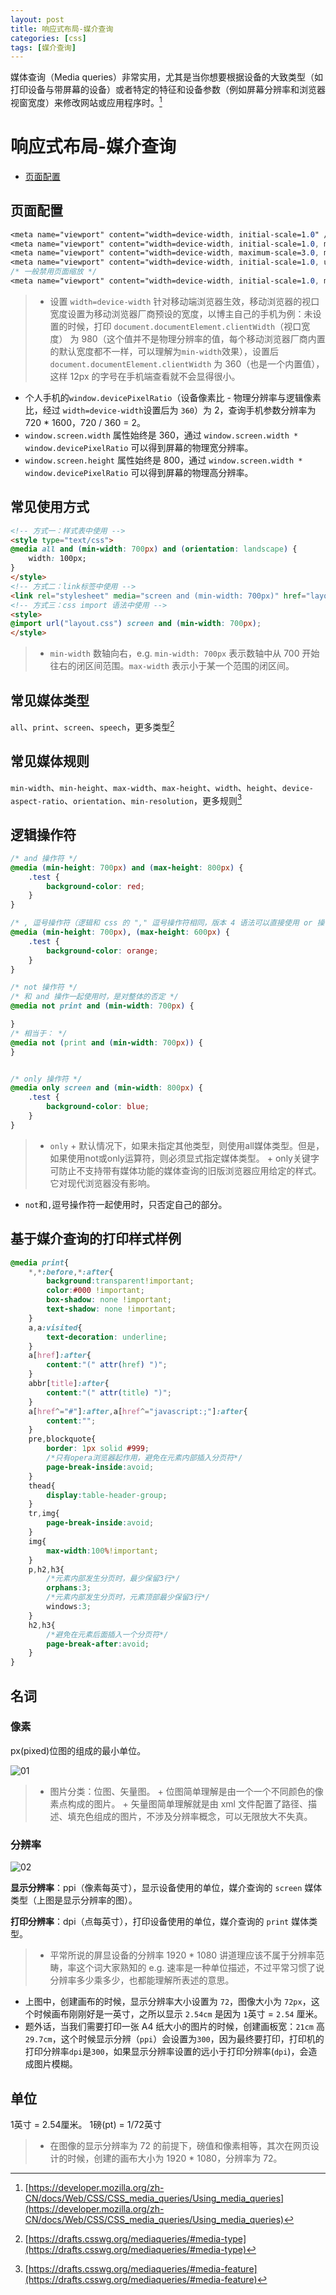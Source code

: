 ```yaml
---
layout: post
title: 响应式布局-媒介查询
categories: [css]
tags: [媒介查询]
---
```


媒体查询（Media queries）非常实用，尤其是当你想要根据设备的大致类型（如打印设备与带屏幕的设备）或者特定的特征和设备参数（例如屏幕分辨率和浏览器视窗宽度）来修改网站或应用程序时。[^1]

[^1]: [https://developer.mozilla.org/zh-CN/docs/Web/CSS/CSS_media_queries/Using_media_queries](https://developer.mozilla.org/zh-CN/docs/Web/CSS/CSS_media_queries/Using_media_queries)

# 响应式布局-媒介查询
+ [页面配置](#页面配置)



## 页面配置
```css
<meta name="viewport" content="width=device-width, initial-scale=1.0" />
<meta name="viewport" content="width=device-width, initial-scale=1.0, maximum-scale=1.0" />
<meta name="viewport" content="width=device-width, maximum-scale=3.0, minimum-scale=0.5" />
<meta name="viewport" content="width=device-width, initial-scale=1.0, user-scalable=no" /> 
/* 一般禁用页面缩放 */
<meta name="viewport" content="width=device-width, initial-scale=1.0, maximum-scale=1.0, user-scalable=no" />
```
> + 设置 ``width=device-width`` 针对移动端浏览器生效，移动浏览器的视口宽度设置为移动浏览器厂商预设的宽度，以博主自己的手机为例：未设置的时候，打印 ``document.documentElement.clientWidth``（视口宽度） 为 980（这个值并不是物理分辨率的值，每个移动浏览器厂商内置的默认宽度都不一样，可以理解为``min-width``效果），设置后 ``document.documentElement.clientWidth`` 为 360（也是一个内置值），这样 12px 的字号在手机端查看就不会显得很小。
+ 个人手机的``window.devicePixelRatio``（设备像素比 - 物理分辨率与逻辑像素比，经过 ``width=device-width``设置后为 ``360``）为 2，查询手机参数分辨率为 720 * 1600，720 / 360 = 2。
+ ``window.screen.width`` 属性始终是 360，通过 ``window.screen.width * window.devicePixelRatio`` 可以得到屏幕的物理宽分辨率。
+ ``window.screen.height`` 属性始终是 800，通过 ``window.screen.width * window.devicePixelRatio`` 可以得到屏幕的物理高分辨率。




## 常见使用方式
```html
<!-- 方式一：样式表中使用 -->
<style type="text/css">
@media all and (min-width: 700px) and (orientation: landscape) {
    width: 100px;
}
</style>
<!-- 方式二：link标签中使用 -->
<link rel="stylesheet" media="screen and (min-width: 700px)" href="layout.css">
<!-- 方式三：css import 语法中使用 -->
<style>
@import url("layout.css") screen and (min-width: 700px);
</style>
```
> + ``min-width`` 数轴向右，e.g. ``min-width: 700px`` 表示数轴中从 700 开始往右的闭区间范围。``max-width`` 表示小于某一个范围的闭区间。


## 常见媒体类型
``all``、``print``、``screen``、``speech``，更多类型[^2]

[^2]: [https://drafts.csswg.org/mediaqueries/#media-type](https://drafts.csswg.org/mediaqueries/#media-type)


## 常见媒体规则
``min-width``、``min-height``、``max-width``、``max-height``、``width``、``height``、``device-aspect-ratio``、``orientation``、``min-resolution``，更多规则[^3]

[^3]: [https://drafts.csswg.org/mediaqueries/#media-feature](https://drafts.csswg.org/mediaqueries/#media-feature)

## 逻辑操作符
```css
/* and 操作符 */
@media (min-height: 700px) and (max-height: 800px) {
    .test {
        background-color: red;
    }
}

/* , 逗号操作符（逻辑和 css 的 "," 逗号操作符相同，版本 4 语法可以直接使用 or 操作符） */
@media (min-height: 700px), (max-height: 600px) {
    .test {
        background-color: orange;
    }
}

/* not 操作符 */
/* 和 and 操作一起使用时，是对整体的否定 */
@media not print and (min-width: 700px) {

}
/* 相当于： */
@media not (print and (min-width: 700px)) {
}


/* only 操作符 */
@media only screen and (min-width: 800px) {
    .test {
        background-color: blue;
    }
}
```
> + ``only``
    + 默认情况下，如果未指定其他类型，则使用all媒体类型。但是，如果使用not或only运算符，则必须显式指定媒体类型。
    + only关键字可防止不支持带有媒体功能的媒体查询的旧版浏览器应用给定的样式。它对现代浏览器没有影响。
+ ``not``和``,``逗号操作符一起使用时，只否定自己的部分。

## 基于媒介查询的打印样式样例
```css
@media print{
    *,*:before,*:after{
        background:transparent!important;
        color:#000 !important;
        box-shadow: none !important;
        text-shadow: none !important;
    }
    a,a:visited{
        text-decoration: underline;
    }
    a[href]:after{
        content:"(" attr(href) ")";
    }
    abbr[title]:after{
        content:"(" attr(title) ")";
    }
    a[href^="#"]:after,a[href^="javascript:;"]:after{
        content:"";
    }
    pre,blockquote{
        border: 1px solid #999;
        /*只有opera浏览器起作用，避免在元素内部插入分页符*/
        page-break-inside:avoid;
    }
    thead{
        display:table-header-group;
    }
    tr,img{
        page-break-inside:avoid;
    }
    img{
        max-width:100%!important;
    }
    p,h2,h3{
        /*元素内部发生分页时，最少保留3行*/
        orphans:3;
        /*元素内部发生分页时，元素顶部最少保留3行*/
        windows:3;
    }
    h2,h3{
        /*避免在元素后面插入一个分页符*/
        page-break-after:avoid;
    }
}
```

## 名词
### 像素
px(pixed)位图的组成的最小单位。

![01](/static/img/mediaQuery/01.jpg)
> + 图片分类：位图、矢量图。
    + 位图简单理解是由一个一个不同颜色的像素点构成的图片。
    + 矢量图简单理解就是由 xml 文件配置了路径、描述、填充色组成的图片，不涉及分辨率概念，可以无限放大不失真。

### 分辨率
![02](/static/img/mediaQuery/02.jpg)

**显示分辨率**：ppi（像素每英寸），显示设备使用的单位，媒介查询的 ``screen`` 媒体类型（上图是显示分辨率的图）。

**打印分辨率**：dpi（点每英寸），打印设备使用的单位，媒介查询的 ``print`` 媒体类型。

> + 平常所说的屏显设备的分辨率 1920 * 1080 讲道理应该不属于分辨率范畴，率这个词大家熟知的 e.g. 速率是一种单位描述，不过平常习惯了说分辨率多少乘多少，也都能理解所表述的意思。
+ 上图中，创建画布的时候，显示分辨率大小设置为 ``72``，图像大小为 ``72px``，这个时候画布刚刚好是一英寸，之所以显示 ``2.54cm`` 是因为 ``1``英寸 = ``2.54`` 厘米。
+ 题外话，当我们需要打印一张 A4 纸大小的图片的时候，创建画板宽：``21cm`` 高 ``29.7cm``，这个时候显示分辨（``ppi``）会设置为``300``，因为最终要打印，打印机的打印分辨率``dpi``是``300``，如果显示分辨率设置的远小于打印分辨率(``dpi``)，会造成图片模糊。

## 单位
1英寸 = 2.54厘米。
1磅(pt) = 1/72英寸

> + 在图像的显示分辨率为 72 的前提下，磅值和像素相等，其次在网页设计的时候，创建的画布大小为 1920 * 1080，分辨率为 72。